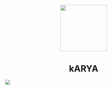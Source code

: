 <p align='center'><img src='https://i.postimg.cc/HWXLQH19/Karya-1-modified.png' height='150px' width='150px'>
<h1 align='center'>kARYA</h1>
<img src='https://img.shields.io/badge/django-%23092E20.svg?style=for-the-badge&logo=django&logoColor=white'>
</p>




